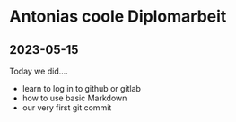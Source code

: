 # Antonias coole Diplomarbeit

## 2023-05-15

Today we did....

- learn to log in to github or gitlab
- how to use basic Markdown
- our very first git commit

